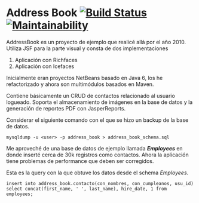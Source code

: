 Address Book [![Build Status](https://travis-ci.org/cesardl/addressbook-sample-webapp.svg?branch=master)](https://travis-ci.org/cesardl/addressbook-sample-webapp) [![Maintainability](https://api.codeclimate.com/v1/badges/ad8b96409b766ee88044/maintainability)](https://codeclimate.com/github/cesardl/addressbook-sample-webapp/maintainability)
===========

AddressBook es un proyecto de ejemplo que realic&eacute; all&aacute; por el a&ntilde;o 2010. Utiliza JSF para la parte visual y consta de dos implementaciones

1. Aplicaci&oacute;n con Richfaces
2. Aplicaci&oacute;n con Icefaces

Inicialmente eran proyectos NetBeans basado en Java 6, los he refactorizado y ahora son multim&oacute;dulos basados en Maven.

Contiene b&aacute;sicamente un CRUD de contactos relacionado al usuario logueado. Soporta el almacenamiento de im&aacute;genes en la base de datos y la generaci&oacute;n de reportes PDF con JasperReports.

Considerar el siguiente comando con el que se hizo un backup de la base de datos.

`
mysqldump -u <user> -p address_book > address_book_schema.sql
`

Me aprovech&eacute; de una base de datos de ejemplo llamada **_Employees_** en donde insert&eacute; cerca de 30k registros como contactos. Ahora la aplicaci&oacute;n tiene problemas  de performance que deben ser corregidos.

Esta es la query con la que obtuve los datos desde el schema _Employees_.

`
insert into address_book.contacto(con_nombres, con_cumpleanos, usu_id)
select concat(first_name, ' ', last_name), hire_date, 1 from employees;
`
